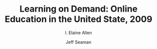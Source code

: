 ---
layout: leaf-node
title: "Learning on Demand: Online Education in the United State, 2009"
title-url: "http://files.eric.ed.gov/fulltext/ED529931.pdf"
author: ["I. Elaine Allen","Jeff Seaman"]
groups: technologies
categories: online-learning
topics: introductory-resources
summary: >
    ""
cite: >
    Allen, E., & Seaman, J. (2010). Learning on Demand: Online Education in the United State, 2009.
    Babson Survey Research Group. Retrieved April 13, 2017 from: http://files.eric.ed.gov/fulltext/ED529931.pdf
pub-date: 2010-01-01
added-date: 2017-10-13
resource-type: pdf-document
---